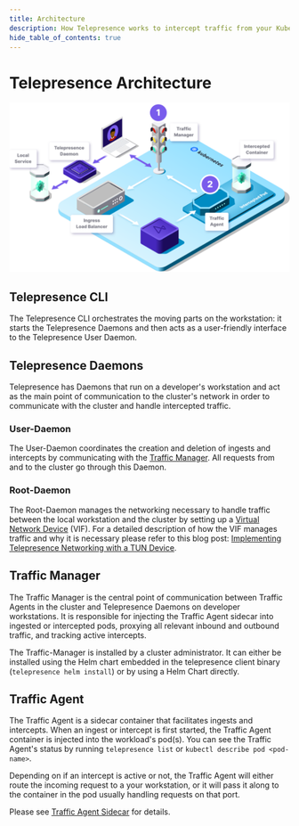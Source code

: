 ```yaml
---
title: Architecture
description: How Telepresence works to intercept traffic from your Kubernetes cluster to code running on your laptop.
hide_table_of_contents: true
---
```


# Telepresence Architecture

![Architecture](../images/TP_Architecture.svg)

## Telepresence CLI

The Telepresence CLI orchestrates the moving parts on the workstation: it starts the Telepresence Daemons and then acts
as a user-friendly interface to the Telepresence User Daemon.

## Telepresence Daemons
Telepresence has Daemons that run on a developer's workstation and act as the main point of communication to the cluster's
network in order to communicate with the cluster and handle intercepted traffic.

### User-Daemon
The User-Daemon coordinates the creation and deletion of ingests and intercepts by communicating with the [Traffic Manager](#traffic-manager).
All requests from and to the cluster go through this Daemon.

### Root-Daemon
The Root-Daemon manages the networking necessary to handle traffic between the local workstation and the cluster by setting up a
[Virtual Network Device](tun-device.md) (VIF). For a detailed description of how the VIF manages traffic and why it is necessary
please refer to this blog post:
[Implementing Telepresence Networking with a TUN Device](https://blog.getambassador.io/implementing-telepresence-networking-with-a-tun-device-a23a786d51e9).

## Traffic Manager

The Traffic Manager is the central point of communication between Traffic Agents in the cluster and Telepresence Daemons
on developer workstations. It is responsible for injecting the Traffic Agent sidecar into ingested or intercepted pods,
proxying all relevant inbound and outbound traffic, and tracking active intercepts.

The Traffic-Manager is installed by a cluster administrator. It can either be installed using the Helm chart embedded
in the telepresence client binary (`telepresence helm install`) or by using a Helm Chart directly.

## Traffic Agent

The Traffic Agent is a sidecar container that facilitates ingests and intercepts. When an ingest or intercept is first
started, the Traffic Agent container is injected into the workload's pod(s). You can see the Traffic Agent's status by
running `telepresence list` or `kubectl describe pod <pod-name>`.

Depending on if an intercept is active or not, the Traffic Agent will either route the incoming request  to a 
your workstation, or it will pass it along to the container in the pod usually handling requests on that port.

Please see [Traffic Agent Sidecar](intercepts/sidecar.md) for details.
